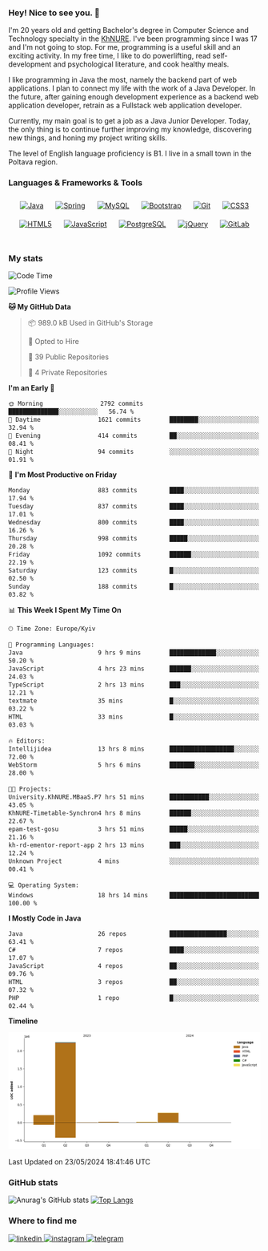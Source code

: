 ### Hey! Nice to see you. 👋

I'm 20 years old and getting Bachelor's degree in Computer Science and Technology
specialty in the [KhNURE][1]. I've been programming since I was 17 and I'm not going
to stop. For me, programming is a useful skill and an exciting activity. In my free
time, I like to do powerlifting, read self-development and psychological literature,
and cook healthy meals.

I like programming in Java the most, namely the backend part of web applications.
I plan to connect my life with the work of a Java Developer. In the future, after 
gaining enough development experience as a backend web application developer, 
retrain as a Fullstack web application developer. 

Currently, my main goal is to get a job as a Java Junior Developer. 
Today, the only thing is to continue further improving my knowledge, discovering 
new things, and honing my project writing skills.

The level of English language proficiency is B1. I live in a small town in the
Poltava region.

### Languages & Frameworks & Tools
<div align="center">  
<a href="https://www.java.com/" target="_blank"><img style="margin: 10px" src="https://profilinator.rishav.dev/skills-assets/java-original-wordmark.svg" alt="Java" height="50" /></a>
<a href="https://docs.spring.io/spring-framework/docs/3.0.x/reference/expressions.html#:~:text=The%20Spring%20Expression%20Language%20(SpEL,and%20basic%20string%20templating%20functionality." target="_blank"><img style="margin: 10px" src="https://profilinator.rishav.dev/skills-assets/springio-icon.svg" alt="Spring" height="50" /></a>
<a href="https://www.mysql.com/" target="_blank"><img style="margin: 10px" src="https://profilinator.rishav.dev/skills-assets/mysql-original-wordmark.svg" alt="MySQL" height="50" /></a>
<a href="https://getbootstrap.com/docs/3.4/javascript/" target="_blank"><img style="margin: 10px" src="https://profilinator.rishav.dev/skills-assets/bootstrap-plain.svg" alt="Bootstrap" height="50" /></a>  
<a href="https://github.com/" target="_blank"><img style="margin: 10px" src="https://profilinator.rishav.dev/skills-assets/git-scm-icon.svg" alt="Git" height="50" /></a>
<a href="https://www.w3schools.com/css/" target="_blank"><img style="margin: 10px" src="https://profilinator.rishav.dev/skills-assets/css3-original-wordmark.svg" alt="CSS3" height="50" /></a>  
<a href="https://en.wikipedia.org/wiki/HTML5" target="_blank"><img style="margin: 10px" src="https://profilinator.rishav.dev/skills-assets/html5-original-wordmark.svg" alt="HTML5" height="50" /></a>  
<a href="https://www.javascript.com/" target="_blank"><img style="margin: 10px" src="https://profilinator.rishav.dev/skills-assets/javascript-original.svg" alt="JavaScript" height="50" /></a>  
<a href="https://www.postgresql.org/" target="_blank"><img style="margin: 10px" src="https://profilinator.rishav.dev/skills-assets/postgresql-original-wordmark.svg" alt="PostgreSQL" height="50" /></a>  
<a href="https://jquery.com/" target="_blank"><img style="margin: 10px" src="https://profilinator.rishav.dev/skills-assets/jquery.png" alt="jQuery" height="50" /></a>
<a href="https://about.gitlab.com/" target="_blank"><img style="margin: 10px" src="https://profilinator.rishav.dev/skills-assets/gitlab.svg" alt="GitLab" height="50" /></a>  
</div>  

<br/>  

### My stats 

<!--START_SECTION:waka-->
![Code Time](http://img.shields.io/badge/Code%20Time-1%2C059%20hrs%2022%20mins-blue)

![Profile Views](http://img.shields.io/badge/Profile%20Views-0-blue)

**🐱 My GitHub Data** 

> 📦 989.0 kB Used in GitHub's Storage 
 > 
> 💼 Opted to Hire
 > 
> 📜 39 Public Repositories 
 > 
> 🔑 4 Private Repositories 
 > 
**I'm an Early 🐤** 

```text
🌞 Morning                2792 commits        ██████████████░░░░░░░░░░░   56.74 % 
🌆 Daytime                1621 commits        ████████░░░░░░░░░░░░░░░░░   32.94 % 
🌃 Evening                414 commits         ██░░░░░░░░░░░░░░░░░░░░░░░   08.41 % 
🌙 Night                  94 commits          ░░░░░░░░░░░░░░░░░░░░░░░░░   01.91 % 
```
📅 **I'm Most Productive on Friday** 

```text
Monday                   883 commits         ████░░░░░░░░░░░░░░░░░░░░░   17.94 % 
Tuesday                  837 commits         ████░░░░░░░░░░░░░░░░░░░░░   17.01 % 
Wednesday                800 commits         ████░░░░░░░░░░░░░░░░░░░░░   16.26 % 
Thursday                 998 commits         █████░░░░░░░░░░░░░░░░░░░░   20.28 % 
Friday                   1092 commits        ██████░░░░░░░░░░░░░░░░░░░   22.19 % 
Saturday                 123 commits         █░░░░░░░░░░░░░░░░░░░░░░░░   02.50 % 
Sunday                   188 commits         █░░░░░░░░░░░░░░░░░░░░░░░░   03.82 % 
```


📊 **This Week I Spent My Time On** 

```text
🕑︎ Time Zone: Europe/Kyiv

💬 Programming Languages: 
Java                     9 hrs 9 mins        █████████████░░░░░░░░░░░░   50.20 % 
JavaScript               4 hrs 23 mins       ██████░░░░░░░░░░░░░░░░░░░   24.03 % 
TypeScript               2 hrs 13 mins       ███░░░░░░░░░░░░░░░░░░░░░░   12.21 % 
textmate                 35 mins             █░░░░░░░░░░░░░░░░░░░░░░░░   03.22 % 
HTML                     33 mins             █░░░░░░░░░░░░░░░░░░░░░░░░   03.03 % 

🔥 Editors: 
Intellijidea             13 hrs 8 mins       ██████████████████░░░░░░░   72.00 % 
WebStorm                 5 hrs 6 mins        ███████░░░░░░░░░░░░░░░░░░   28.00 % 

🐱‍💻 Projects: 
University.KhNURE.MBaaS.P7 hrs 51 mins       ███████████░░░░░░░░░░░░░░   43.05 % 
KhNURE-Timetable-Synchron4 hrs 8 mins        ██████░░░░░░░░░░░░░░░░░░░   22.67 % 
epam-test-gosu           3 hrs 51 mins       █████░░░░░░░░░░░░░░░░░░░░   21.16 % 
kh-rd-ementor-report-app 2 hrs 13 mins       ███░░░░░░░░░░░░░░░░░░░░░░   12.24 % 
Unknown Project          4 mins              ░░░░░░░░░░░░░░░░░░░░░░░░░   00.41 % 

💻 Operating System: 
Windows                  18 hrs 14 mins      █████████████████████████   100.00 % 
```

**I Mostly Code in Java** 

```text
Java                     26 repos            ████████████████░░░░░░░░░   63.41 % 
C#                       7 repos             ████░░░░░░░░░░░░░░░░░░░░░   17.07 % 
JavaScript               4 repos             ██░░░░░░░░░░░░░░░░░░░░░░░   09.76 % 
HTML                     3 repos             ██░░░░░░░░░░░░░░░░░░░░░░░   07.32 % 
PHP                      1 repo              █░░░░░░░░░░░░░░░░░░░░░░░░   02.44 % 
```



**Timeline**

![Lines of Code chart](https://raw.githubusercontent.com/StasonMendelso/StasonMendelso/main/assets/bar_graph.png)


 Last Updated on 23/05/2024 18:41:46 UTC
<!--END_SECTION:waka-->

### GitHub stats
![Anurag's GitHub stats](https://github-readme-stats-sigma-five.vercel.app/api?username=stasonMendelso&show_icons=true&theme=transparent)
[![Top Langs](https://github-readme-stats-sigma-five.vercel.app/api/top-langs/?username=stasonMendelso)](https://github.com/stasonMendelso/github-readme-stats)
### Where to find me

<div align="start">
<a href="https://linkedin.com/in/stanislav-hlova-0b2a00265/" target="_blank">
<img src=https://img.shields.io/badge/linkedin-%231E77B5.svg?&style=for-the-badge&logo=linkedin&logoColor=white alt=linkedin style="margin-bottom: 5px;" />
</a>
<a href="https://instagram.com/stasonMendelson" target="_blank">
<img src=https://img.shields.io/badge/instagram-%23000000.svg?&style=for-the-badge&logo=instagram&logoColor=white alt=instagram style="margin-bottom: 5px;" />
</a> 
<a href="https://t.me/Stason_Mendelson" target="_blank">
<img src=https://img.shields.io/badge/telegram-%231E77B5.svg?&style=for-the-badge&logo=telegram&logoColor=white alt=telegram style="margin-bottom: 5px;" />
</a>  
</div>  

[1]:[https://nure.ua/en/]

